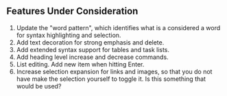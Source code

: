 ## Features Under Consideration

1. Update the "word pattern", which identifies what is a considered a word for syntax highlighting and selection.
1. Add text decoration for strong emphasis and delete.
1. Add extended syntax support for tables and task lists.
1. Add heading level increase and decrease commands.
1. List editing. Add new item when hitting Enter.
1. Increase selection expansion for links and images, so that you do not have make the selection yourself to toggle it. Is this something that would be used?
